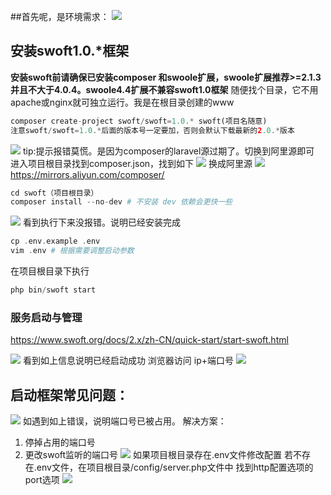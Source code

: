 ##首先呢，是环境需求：
![](https://imgconvert.csdnimg.cn/aHR0cDovL2RvYy5kZXYuc3VyZXguY2MvUHVibGljL1VwbG9hZHMvMjAxOS0wOC0xNS81ZDU0YjRkZmEyNjc0LnBuZw?x-oss-process=image/format,png)
## 安装swoft1.0.*框架
**安装swoft前请确保已安装composer 和swoole扩展，swoole扩展推荐>=2.1.3并且不大于4.0.4。swoole4.4扩展不兼容swoft1.0框架**
随便找个目录，它不用apache或nginx就可独立运行。我是在根目录创建的www
```php
composer create-project swoft/swoft=1.0.* swoft(项目名随意)
注意swoft/swoft=1.0.*后面的版本号一定要加，否则会默认下载最新的2.0.*版本
```
![](https://imgconvert.csdnimg.cn/aHR0cDovL2RvYy5kZXYuc3VyZXguY2MvUHVibGljL1VwbG9hZHMvMjAxOS0wOC0xNS81ZDU0YjZjNmRlOGRhLnBuZw?x-oss-process=image/format,png)
tip:提示报错莫慌。是因为composer的laravel源过期了。切换到阿里源即可
进入项目根目录找到composer.json，找到如下
![](https://imgconvert.csdnimg.cn/aHR0cDovL2RvYy5kZXYuc3VyZXguY2MvUHVibGljL1VwbG9hZHMvMjAxOS0wOC0xNS81ZDU0Yjc5MDVhNGI4LnBuZw?x-oss-process=image/format,png)
换成阿里源
![](https://imgconvert.csdnimg.cn/aHR0cDovL2RvYy5kZXYuc3VyZXguY2MvUHVibGljL1VwbG9hZHMvMjAxOS0wOC0xNS81ZDU0YjdjODc0M2JlLnBuZw?x-oss-process=image/format,png)
https://mirrors.aliyun.com/composer/
```php
cd swoft（项目根目录）
composer install --no-dev # 不安装 dev 依赖会更快一些
```
![](https://imgconvert.csdnimg.cn/aHR0cDovL2RvYy5kZXYuc3VyZXguY2MvUHVibGljL1VwbG9hZHMvMjAxOS0wOC0xNS81ZDU0Yjg1YTRhYjZjLnBuZw?x-oss-process=image/format,png)
看到执行下来没报错。说明已经安装完成
```php
cp .env.example .env
vim .env # 根据需要调整启动参数
````
在项目根目录下执行
```php
php bin/swoft start
```
### 服务启动与管理
https://www.swoft.org/docs/2.x/zh-CN/quick-start/start-swoft.html

![](https://imgconvert.csdnimg.cn/aHR0cDovL2RvYy5kZXYuc3VyZXguY2MvUHVibGljL1VwbG9hZHMvMjAxOS0wOC0xNS81ZDU0YjkwMzkzZWFlLnBuZw?x-oss-process=image/format,png)
看到如上信息说明已经启动成功
浏览器访问
ip+端口号
![](https://imgconvert.csdnimg.cn/aHR0cDovL2RvYy5kZXYuc3VyZXguY2MvUHVibGljL1VwbG9hZHMvMjAxOS0wOC0xNS81ZDU0Yjk0YTAyMGQ2LnBuZw?x-oss-process=image/format,png)

## 启动框架常见问题：
![](https://imgconvert.csdnimg.cn/aHR0cDovL2RvYy5kZXYuc3VyZXguY2MvUHVibGljL1VwbG9hZHMvMjAxOS0wOC0xNS81ZDU0YjllZDYyYjZjLnBuZw?x-oss-process=image/format,png)
如遇到如上错误，说明端口号已被占用。
解决方案：
1. 停掉占用的端口号
2. 更改swoft监听的端口号
![](https://imgconvert.csdnimg.cn/aHR0cDovL2RvYy5kZXYuc3VyZXguY2MvUHVibGljL1VwbG9hZHMvMjAxOS0wOC0xNS81ZDU0YmE4MmMwMzM2LnBuZw?x-oss-process=image/format,png)
如果项目根目录存在.env文件修改配置
若不存在.env文件，在项目根目录/config/server.php文件中 找到http配置选项的port选项
![](https://imgconvert.csdnimg.cn/aHR0cDovL2RvYy5kZXYuc3VyZXguY2MvUHVibGljL1VwbG9hZHMvMjAxOS0wOC0xNS81ZDU0YmFlYWYwOTBlLnBuZw?x-oss-process=image/format,png)
